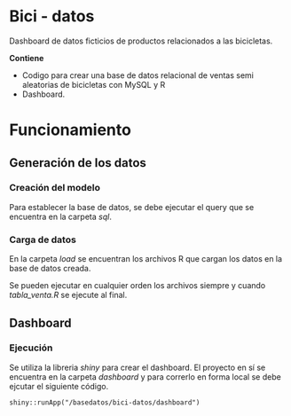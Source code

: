 # Bici - datos
Dashboard de datos ficticios de productos relacionados a las bicicletas.

**Contiene**
- Codigo para crear una base de datos relacional de ventas semi aleatorias de bicicletas con MySQL y R
- Dashboard.

# Funcionamiento
## Generación de los datos
### Creación del modelo
Para establecer la base de datos, se debe ejecutar el query que se encuentra en la carpeta <em>sql</em>.

### Carga de datos
En la carpeta <em>load</em> se encuentran los archivos R que cargan los datos en la base de datos creada.

Se pueden ejecutar en cualquier orden los archivos siempre y cuando <em>tabla_venta.R</em> se ejecute al final.

## Dashboard
### Ejecución
Se utiliza la libreria <em>shiny</em> para crear el dashboard. El proyecto en sí se encuentra en la carpeta <em>dashboard</em> y para correrlo en forma local se debe ejcutar el siguiente código.

<code>shiny::runApp("<ruta de la carpeta>/basedatos/bici-datos/dashboard")</code>
